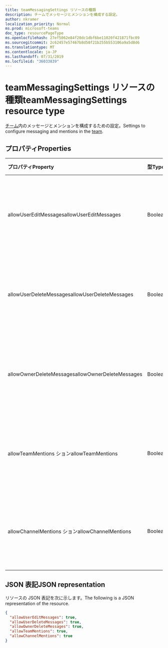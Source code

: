 ```yaml
---
title: teamMessagingSettings リソースの種類
description: チームでメッセージとメンションを構成する設定。
author: nkramer
localization_priority: Normal
ms.prod: microsoft-teams
doc_type: resourcePageType
ms.openlocfilehash: 27ef5062e84f20dc1dbf6be11020f421871fbc09
ms.sourcegitcommit: 2c62457e57467b8d50f21b255b553106a9a5d8d6
ms.translationtype: MT
ms.contentlocale: ja-JP
ms.lasthandoff: 07/31/2019
ms.locfileid: "36033839"
---
```

# <a name="teammessagingsettings-resource-type"></a><span data-ttu-id="5ca9a-103">teamMessagingSettings リソースの種類</span><span class="sxs-lookup"><span data-stu-id="5ca9a-103">teamMessagingSettings resource type</span></span>



<span data-ttu-id="5ca9a-104">[チーム](team.md)内のメッセージとメンションを構成するための設定。</span><span class="sxs-lookup"><span data-stu-id="5ca9a-104">Settings to configure messaging and mentions in the [team](team.md).</span></span>

## <a name="properties"></a><span data-ttu-id="5ca9a-105">プロパティ</span><span class="sxs-lookup"><span data-stu-id="5ca9a-105">Properties</span></span>
| <span data-ttu-id="5ca9a-106">プロパティ</span><span class="sxs-lookup"><span data-stu-id="5ca9a-106">Property</span></span>     | <span data-ttu-id="5ca9a-107">型</span><span class="sxs-lookup"><span data-stu-id="5ca9a-107">Type</span></span>   |<span data-ttu-id="5ca9a-108">説明</span><span class="sxs-lookup"><span data-stu-id="5ca9a-108">Description</span></span>|
|:---------------|:--------|:----------|
|<span data-ttu-id="5ca9a-109">allowUserEditMessages</span><span class="sxs-lookup"><span data-stu-id="5ca9a-109">allowUserEditMessages</span></span>|<span data-ttu-id="5ca9a-110">Boolean</span><span class="sxs-lookup"><span data-stu-id="5ca9a-110">Boolean</span></span>|<span data-ttu-id="5ca9a-111">True に設定されている場合、ユーザーは自分のメッセージを編集できます。</span><span class="sxs-lookup"><span data-stu-id="5ca9a-111">If set to true, users can edit their messages.</span></span>|
|<span data-ttu-id="5ca9a-112">allowUserDeleteMessages</span><span class="sxs-lookup"><span data-stu-id="5ca9a-112">allowUserDeleteMessages</span></span>|<span data-ttu-id="5ca9a-113">Boolean</span><span class="sxs-lookup"><span data-stu-id="5ca9a-113">Boolean</span></span>|<span data-ttu-id="5ca9a-114">True に設定されている場合、ユーザーは自分のメッセージを削除できます。</span><span class="sxs-lookup"><span data-stu-id="5ca9a-114">If set to true, users can delete their messages.</span></span>|
|<span data-ttu-id="5ca9a-115">allowOwnerDeleteMessages</span><span class="sxs-lookup"><span data-stu-id="5ca9a-115">allowOwnerDeleteMessages</span></span>|<span data-ttu-id="5ca9a-116">Boolean</span><span class="sxs-lookup"><span data-stu-id="5ca9a-116">Boolean</span></span>|<span data-ttu-id="5ca9a-117">True に設定されている場合、所有者は任意のメッセージを削除できます。</span><span class="sxs-lookup"><span data-stu-id="5ca9a-117">If set to true, owners can delete any message.</span></span>|
|<span data-ttu-id="5ca9a-118">allowTeamMentions ション</span><span class="sxs-lookup"><span data-stu-id="5ca9a-118">allowTeamMentions</span></span>|<span data-ttu-id="5ca9a-119">Boolean</span><span class="sxs-lookup"><span data-stu-id="5ca9a-119">Boolean</span></span>|<span data-ttu-id="5ca9a-120">True に設定すると @team メンションが許可されます。</span><span class="sxs-lookup"><span data-stu-id="5ca9a-120">If set to true, @team mentions are allowed.</span></span>|
|<span data-ttu-id="5ca9a-121">allowChannelMentions ション</span><span class="sxs-lookup"><span data-stu-id="5ca9a-121">allowChannelMentions</span></span>|<span data-ttu-id="5ca9a-122">Boolean</span><span class="sxs-lookup"><span data-stu-id="5ca9a-122">Boolean</span></span>|<span data-ttu-id="5ca9a-123">True に設定すると @channel メンションが許可されます。</span><span class="sxs-lookup"><span data-stu-id="5ca9a-123">If set to true, @channel mentions are allowed.</span></span>|

## <a name="json-representation"></a><span data-ttu-id="5ca9a-124">JSON 表記</span><span class="sxs-lookup"><span data-stu-id="5ca9a-124">JSON representation</span></span>

<span data-ttu-id="5ca9a-125">リソースの JSON 表記を次に示します。</span><span class="sxs-lookup"><span data-stu-id="5ca9a-125">The following is a JSON representation of the resource.</span></span>

<!-- {
  "blockType": "resource",
  "@odata.type": "microsoft.graph.teamMessagingSettings"
}-->

```json
{
  "allowUserEditMessages": true,
  "allowUserDeleteMessages": true,
  "allowOwnerDeleteMessages": true,
  "allowTeamMentions": true,
  "allowChannelMentions": true    
}
```

<!-- uuid: 8fcb5dbc-d5aa-4681-8e31-b001d5168d79
2015-10-25 14:57:30 UTC -->
<!-- {
  "type": "#page.annotation",
  "description": "team's messagingSettings resource",
  "keywords": "",
  "section": "documentation",
  "tocPath": ""
}-->
